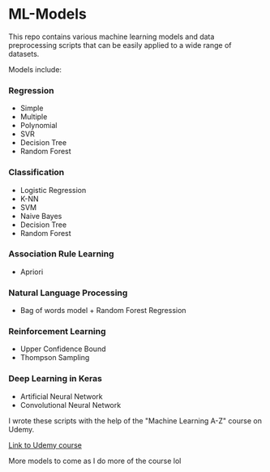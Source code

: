 # ML-Models
This repo contains various machine learning models and data preprocessing scripts that can be easily applied to a wide range of datasets.

Models include:
### Regression 
* Simple
* Multiple
* Polynomial
* SVR 
* Decision Tree
* Random Forest

### Classification 
* Logistic Regression
* K-NN
* SVM
* Naive Bayes
* Decision Tree
* Random Forest

### Association Rule Learning
* Apriori

### Natural Language Processing
* Bag of words model + Random Forest Regression

### Reinforcement Learning
* Upper Confidence Bound
* Thompson Sampling

### Deep Learning in Keras 
* Artificial Neural Network
* Convolutional Neural Network

I wrote these scripts with the help of the "Machine Learning A-Z" course on Udemy.

[Link to Udemy course](https://www.udemy.com/course/machinelearning/)

More models to come as I do more of the course lol
